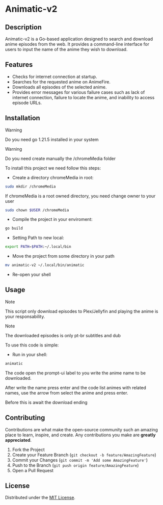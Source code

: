 # Animatic-v2

## Description

Animatic-v2 is a Go-based application designed to search and download anime episodes from the web. It provides a command-line interface for users to input the name of the anime they wish to download.

## Features

- Checks for internet connection at startup.
- Searches for the requested anime on AnimeFire.
- Downloads all episodes of the selected anime.
- Provides error messages for various failure cases such as lack of internet connection, failure to locate the anime, and inability to access episode URLs.

## Installation

>[!WARNING]
> Do you need go 1.21.5 installed in your system

>[!WARNING]
> Do you need create manually the /chromeMedia folder

To install this project we need follow this steps:

- Create a directory chromeMedia in root:

```bash
sudo mkdir /chromeMedia
```

If chromeMedia is a root owned directory, you need change owner to your user

```bash
sudo chown $USER /chromeMedia
```

- Compile the project in your enviroment:

```bash
go build
```

- Setting Path to new local:

```bash
export PATH=$PATH:~/.local/bin
```

- Move the project from some directory in your path

```bash
mv animatic-v2 ~/.local/bin/animatic
```

- Re-open your shell

## Usage

>[!NOTE]
> This script only download episodes to Plex/Jellyfin and playing the anime is your responsability.

>[!NOTE]
> The downloaded episodes is only pt-br subtitles and dub

To use this code is simple:

- Run in your shell:

```bash
animatic
```

The code open the prompt-ui label to you write the anime name to be downloaded.

After write the name press enter and the code list animes with related names, use the arrow from select the anime and press enter.

Before this is await the download ending

## Contributing

Contributions are what make the open-source community such an amazing place to learn, inspire, and create. Any contributions you make are **greatly appreciated**.

1. Fork the Project
2. Create your Feature Branch (`git checkout -b feature/AmazingFeature`)
3. Commit your Changes (`git commit -m 'Add some AmazingFeature'`)
4. Push to the Branch (`git push origin feature/AmazingFeature`)
5. Open a Pull Request

## License

Distributed under the [MIT License](https://github.com/KitsuneSemCalda/Animatic-v2/tree/master/LICENSE).
